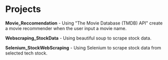 # Projects
**Movie_Reccomendation** - Using "The Movie Database (TMDB) API" create a movie recommender when the user input a movie name.

**Webscraping_StockData** - Using beautiful soup to scrape stock data.

**Selenium_StockWebScraping** - Using Selenium to scrape stock data from selected tech stock.
